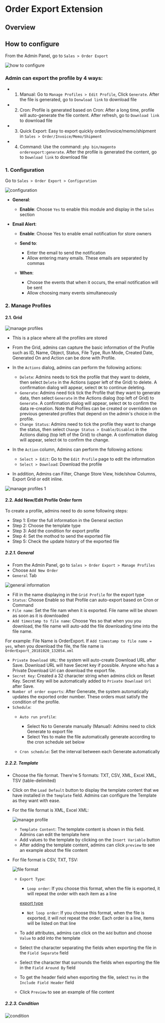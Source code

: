 # Order Export Extension
## Overview

## How to configure

From the Admin Panel, go to ``Sales > Order Export``

![how to configure](https://i.imgur.com/HPLYLTv.png)

### Admin can export the profile by 4 ways:

- 1. Manual: Go to `Manage Profiles > Edit Profile`, Click `Generate`. After the file is generated, go to `Donwload link` to download file
- 2. Cron: Profile is generated based on Cron: After a long time, profile will auto-generate the file content. After refresh, go to `Download link` to download file
- 3. Quick Export: Easy to export quickly order/invoice/memo/shipment in `Sales > Order/Invoice/Memo/Shipment`
- 4. Command: Use the command: `php bin/magento orderexport:generate`. After the profile is generated the content, go to `Download link` to download file

### 1. Configuration

Go to `Sales > Order Export > Configuration`

![configuration](https://i.imgur.com/2LmBvEJ.png)

- **General**:
  - **Enable**: Choose `Yes` to enable this module and display in the `Sales` section

- **Email Alert**:
  - **Enable**: Choose Yes to enable email notification for store owners
  - **Send to**:
    - Enter the email to send the notification
    - Allow entering many emails. These emails are separated by commas
    
  - **When**:
    - Choose the events that when it occurs, the email notification will be sent
    - Allow choosing many events simultaneously


### 2. Manage Profiles
#### 2.1. Grid

![manage profiles](https://i.imgur.com/ibNd7x0.png)

- This is a place where all the profiles are stored
- From the Grid, admins can capture the basic information of the Profile such as ID, Name, Object, Status, File Type, Run Mode, Created Date, Generated On and Action can be done with Profile.
- In the `Actions` dialog, admins can perform the following actions:
  - `Delete`: Admins needs to tick the profile that they want to delete, then select `Delete` in the Actions (upper left of the Grid) to delete. A confirmation dialog will appear, select `OK` to continue deleting.
  - `Generate`: Admins need tick tick the Profile that they want to generate data, then select `Generate` in the Actions dialog (top left of Grid) to `Generate`. A confirmation dialog will appear, select `OK` to confirm the data re-creation. Note that Profiles can be created or overridden on previous generated profiles that depend on the admin's choice in the profile.
  - `Change Status`: Admins need to tick the profile they want to change the status, then select `Change Status > Enable/Disable1` in the Actions dialog (top left of the Grid) to change. A confirmation dialog will appear, select `OK` to confirm the change.
  
- In the `Action` column, Admins can perform the following actions:
  - `Select > Edit`: Go to the `Edit Profile` page to edit the information
  - `Select > Download`: Download the profile

- In addition, Admins can Filter, Change Store View, hide/show Columns, Export Grid or edit inline.

![manage profiles 1](https://i.imgur.com/Zx4tlpj.png)

#### 2.2. Add New/Edit Profile Order form

To create a profile, admins need to do some following steps:
- Step 1: Enter the full information in the General section
- Step 2: Choose the template type
- Step 3: Add the condition for export profile
- Step 4: Set the mothod to send the exported file
- Step 5: Check the update history of the exported file

##### 2.2.1. General
- From the Admin Panel, go to ``Sales > Order Export > Manage Profiles``
- Choose `Add New Order`
- `General` Tab

![general information](https://i.imgur.com/8sCA18L.png)

- Fill in the name displaying in the `Grid Profile` for the export type
- `Status`: Choose Enable so that Profile can auto-export based on Cron or Command
- `File name`: Set the file nam when it is exported. File name will be shown as soon as it is downloaded
- `Add timestamp to file name`: Choose Yes so that when you you download, the file name will auto-add the file downloading time into the file name.

For example: File Name is OrderExport. If `Add timestamp to file name = yes`, when you download the file, the file name is `OrderExport_20181020_132054.xml`
- `Private Download URL`: the system will auto-create Download URL after Save. Download URL will have Secret key if possible. Anyone who has a Private Download Url can download the export file.
- `Secret Key`: Created a 32 character string when admins click on Reset Key. Secret Key will be automatically added to `Private Download Url` after Save.
- `Number of order exports`: After Generate, the system automatically updates the exported order number. These orders must satisfy the condition of the profile.
- `Schedule`:
  - `Auto run profile`:
    - Select No to Generate manually (Manual): Admins need to click Generate to export file
    - Select Yes to make the file automatically generate according to the cron schedule set below

  - `Cron schedule`: Set the interval between each Generate automatically


##### 2.2.2. Template

- Choose the file format. There're 5 formats: TXT, CSV, XML, Excel XML, TSV (table-delimited)
- Click on the `Load Default` button to display the template content that we have installed in the `Template` field. Admins can configure the Template as they want with ease.
- For the file format is XML, Excel XML:


    ![manage profile](https://i.imgur.com/w90xYOu.gif)


  - `Template Content`: The template content is shown in this field. Admins can edit the template here
  - Add values to the template by clicking on the `Insert Variable` button
  - After adding the template content, admins can click `preview` to see an example about the file content

- For file format is CSV, TXT, TSV:

   ![file format](https://i.imgur.com/X0qTqR7.gif)

  - `Export Type`:
    - `Loop order`: If you choose this format, when the file is exported, it will repeat the order with each item as a line
    
    [export type](https://i.imgur.com/3G1kRKy.png)

    - `Not loop order`: If you choose this format, when the file is exported, it will not repeat the order. Each order is a line, items will be listed on that line
    
  - To add attributes, admins can click on the `Add` button and choose `Value` to add into the template
  - Select the character separating the fields when exporting the file in the `Field Separate` field
  - Select the character that surrounds the fields when exporting the file in the `Field Around By` field
  - To get the header field when exporting the file, select `Yes` in the `Include Field Header` field
  - Click `Preview` to see an example of file content

##### 2.2.3. Condition

![condition](https://i.imgur.com/xBhD81E.png)











